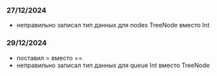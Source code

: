 ### 27/12/2024
- неправильно записал тип данных для nodes TreeNode вместо Int

### 29/12/2024
- поставил = вместо ==
- неправильно записал тип данных для queue Int вместо TreeNode